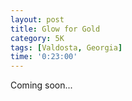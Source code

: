 ```yaml
---
layout: post
title: Glow for Gold
category: 5K
tags: [Valdosta, Georgia]
time: '0:23:00'
---
```

Coming soon...